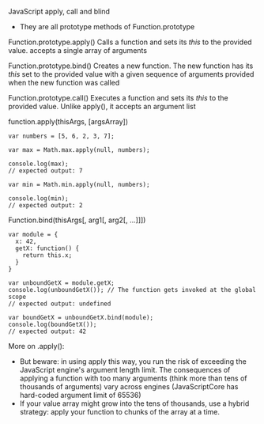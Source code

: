 JavaScript apply, call and blind
- They are all prototype methods of Function.prototype

Function.prototype.apply()
Calls a function and sets its *this* to the provided value. 
accepts a single array of arguments

Function.prototype.bind()
Creates a new function. The new function has its *this* set to the provided value with a given sequence of arguments provided when the new function was called

Function.prototype.call()
Executes a function and sets its *this* to the provided value. Unlike apply(), it accepts an argument list

function.apply(thisArgs, [argsArray])
```
var numbers = [5, 6, 2, 3, 7];

var max = Math.max.apply(null, numbers);

console.log(max);
// expected output: 7

var min = Math.min.apply(null, numbers);

console.log(min);
// expected output: 2
```

Function.bind(thisArgs[, arg1[, arg2[, ...]]])
```
var module = {
  x: 42,
  getX: function() {
    return this.x;
  }
}

var unboundGetX = module.getX;
console.log(unboundGetX()); // The function gets invoked at the global scope
// expected output: undefined

var boundGetX = unboundGetX.bind(module);
console.log(boundGetX());
// expected output: 42

```
More on .apply():
- But beware: in using apply this way, you run the risk of exceeding the JavaScript engine's argument length limit. The consequences of applying a function with too many arguments (think more than tens of thousands of arguments) vary across engines (JavaScriptCore has hard-coded argument limit of 65536)
- If your value array might grow into the tens of thousands, use a hybrid strategy: apply your function to chunks of the array at a time.
